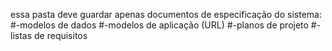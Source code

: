 essa pasta deve guardar apenas documentos de especificação do sistema:
#-modelos de dados
#-modelos de aplicação (URL)
#-planos de projeto
#-listas de requisitos

